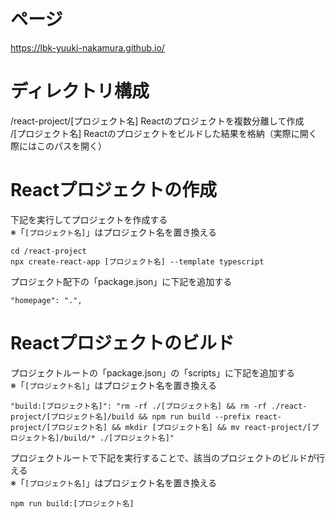 # ページ

https://lbk-yuuki-nakamura.github.io/


# ディレクトリ構成

/react-project/[プロジェクト名]  Reactのプロジェクトを複数分離して作成  
/[プロジェクト名]  Reactのプロジェクトをビルドした結果を格納（実際に開く際にはこのパスを開く）

# Reactプロジェクトの作成

下記を実行してプロジェクトを作成する  
※「`[プロジェクト名]`」はプロジェクト名を置き換える

```
cd /react-project
npx create-react-app [プロジェクト名] --template typescript
```

プロジェクト配下の「package.json」に下記を追加する

```
"homepage": ".",
```

# Reactプロジェクトのビルド

プロジェクトルートの「package.json」の「scripts」に下記を追加する  
※「`[プロジェクト名]`」はプロジェクト名を置き換える

```
"build:[プロジェクト名]": "rm -rf ./[プロジェクト名] && rm -rf ./react-project/[プロジェクト名]/build && npm run build --prefix react-project/[プロジェクト名] && mkdir [プロジェクト名] && mv react-project/[プロジェクト名]/build/* ./[プロジェクト名]"
```

プロジェクトルートで下記を実行することで、該当のプロジェクトのビルドが行える  
※「`[プロジェクト名]`」はプロジェクト名を置き換える

```
npm run build:[プロジェクト名]
```

